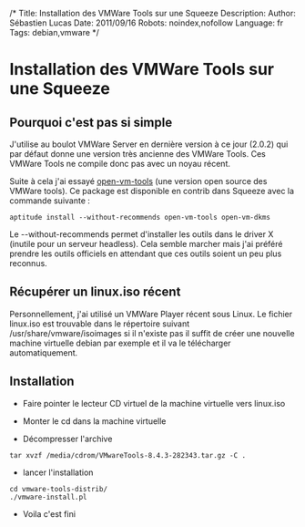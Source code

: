 /*
Title: Installation des VMWare Tools sur une Squeeze
Description: 
Author: Sébastien Lucas
Date: 2011/09/16
Robots: noindex,nofollow
Language: fr
Tags: debian,vmware
*/
# Installation des VMWare Tools sur une Squeeze

## Pourquoi c'est pas si simple
J'utilise au boulot VMWare Server en dernière version à ce jour (2.0.2) qui par défaut donne une version très ancienne des VMWare Tools. Ces VMWare Tools ne compile donc pas avec un noyau récent.

Suite à cela j'ai essayé [open-vm-tools](http://open-vm-tools.sourceforge.net/) (une version open source des VMWare tools). Ce package est disponible en contrib dans Squeeze avec la commande suivante :
```
aptitude install --without-recommends open-vm-tools open-vm-dkms
```
Le --without-recommends permet d'installer les outils dans le driver X (inutile pour un serveur headless). Cela semble marcher mais j'ai préféré prendre les outils officiels en attendant que ces outils soient un peu plus reconnus.
## Récupérer un linux.iso récent

Personnellement, j'ai utilisé un VMWare Player récent sous Linux. Le fichier linux.iso est trouvable dans le répertoire suivant /usr/share/vmware/isoimages si il n'existe pas il suffit de créer une nouvelle machine virtuelle debian par exemple et il va le télécharger automatiquement.
## Installation

*	Faire pointer le lecteur CD virtuel de la machine virtuelle vers linux.iso

*	Monter le cd dans la machine virtuelle

*	Décompresser l'archive
```
tar xvzf /media/cdrom/VMwareTools-8.4.3-282343.tar.gz -C .
```

*	lancer l'installation
```
cd vmware-tools-distrib/
./vmware-install.pl
```

*	Voila c'est fini

